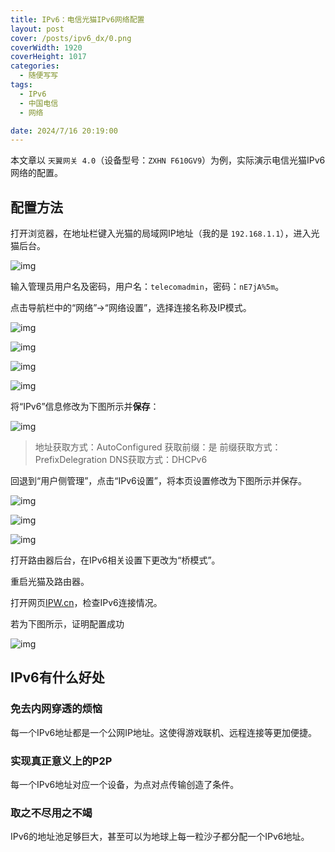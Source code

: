 ```yaml
---
title: IPv6：电信光猫IPv6网络配置
layout: post
cover: /posts/ipv6_dx/0.png
coverWidth: 1920
coverHeight: 1017
categories:
  - 随便写写
tags:
  - IPv6
  - 中国电信
  - 网络

date: 2024/7/16 20:19:00
---
```

本文章以 `天翼网关 4.0`（设备型号：`ZXHN F610GV9`）为例，实际演示电信光猫IPv6网络的配置。

<!--more-->

## 配置方法

打开浏览器，在地址栏键入光猫的局域网IP地址（我的是 `192.168.1.1`），进入光猫后台。

![img](/images/posts/ipv6_dx/0.png)

输入管理员用户名及密码，用户名：`telecomadmin`，密码：`nE7jA%5m`。

点击导航栏中的“网络”→“网络设置”，选择连接名称及IP模式。

![img](/images/posts/ipv6_dx/1.png)

![img](/images/posts/ipv6_dx/6.png)

![img](/images/posts/ipv6_dx/7.png)

![img](/images/posts/ipv6_dx/8.png)

将“IPv6”信息修改为下图所示并**保存**：

![img](/images/posts/ipv6_dx/9.png)

> 地址获取方式：AutoConfigured
> 获取前缀：是
> 前缀获取方式：PrefixDelegration
> DNS获取方式：DHCPv6

回退到“用户侧管理”，点击“IPv6设置”，将本页设置修改为下图所示并保存。

![img](/images/posts/ipv6_dx/2.png)

![img](/images/posts/ipv6_dx/4.png)

![img](/images/posts/ipv6_dx/5.png)

打开路由器后台，在IPv6相关设置下更改为“桥模式”。

重启光猫及路由器。

打开网页[IPW.cn](https://ipw.cn/)，检查IPv6连接情况。

若为下图所示，证明配置成功

![img](/images/posts/ipv6_dx/10.png)

## IPv6有什么好处

### 免去内网穿透的烦恼

每一个IPv6地址都是一个公网IP地址。这使得游戏联机、远程连接等更加便捷。

### 实现真正意义上的P2P

每一个IPv6地址对应一个设备，为点对点传输创造了条件。

### 取之不尽用之不竭

IPv6的地址池足够巨大，甚至可以为地球上每一粒沙子都分配一个IPv6地址。
